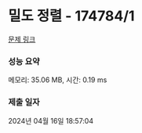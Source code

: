 # 밀도 정렬 - 174784/1 

[문제 링크](https://level.goorm.io/exam/174784/%EB%B0%80%EB%8F%84-%EC%A0%95%EB%A0%AC/quiz/1) 

### 성능 요약

메모리: 35.06 MB, 시간: 0.19 ms

### 제출 일자

2024년 04월 16일 18:57:04

